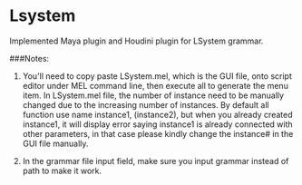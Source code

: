# Lsystem

Implemented Maya plugin and Houdini plugin for LSystem grammar.

###Notes:
1. You'll need to copy paste LSystem.mel, which is the GUI file, onto script editor under MEL command line, then execute all to generate the menu item. In LSystem.mel file, the number of instance need to be manually changed due to the increasing number of instances. By default all function use name instance1, (instance2), but when you already created instance1, it will display error saying instance1 is already connected with other parameters, in that case please kindly change the instance# in the GUI file manually. 

2.  In the grammar file input field, make sure you input grammar instead of path to make it work.

